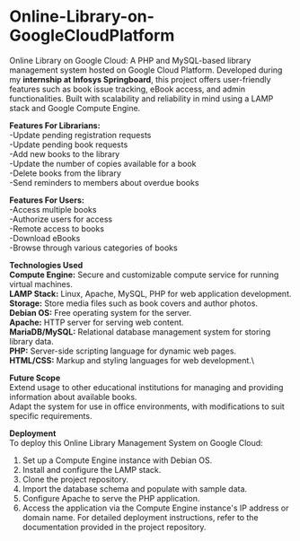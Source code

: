 # Online-Library-on-GoogleCloudPlatform
Online Library on Google Cloud: A PHP and MySQL-based library management system hosted on Google Cloud Platform. Developed during my **internship at Infosys Springboard**, this project offers user-friendly features such as book issue tracking, eBook access, and admin functionalities. Built with scalability and reliability in mind using a LAMP stack and Google Compute Engine.

**Features For Librarians:**\
-Update pending registration requests\
-Update pending book requests\
-Add new books to the library\
-Update the number of copies available for a book\
-Delete books from the library\
-Send reminders to members about overdue books

**Features For Users:**\
-Access multiple books\
-Authorize users for access\
-Remote access to books\
-Download eBooks\
-Browse through various categories of books

**Technologies Used**\
**Compute Engine:** Secure and customizable compute service for running virtual machines.\
**LAMP Stack:** Linux, Apache, MySQL, PHP for web application development.\
**Storage:** Store media files such as book covers and author photos.\
**Debian OS:** Free operating system for the server.\
**Apache:** HTTP server for serving web content.\
**MariaDB/MySQL:** Relational database management system for storing library data.\
**PHP:** Server-side scripting language for dynamic web pages.\
**HTML/CSS:** Markup and styling languages for web development.\

**Future Scope**\
Extend usage to other educational institutions for managing and providing information about available books.\
Adapt the system for use in office environments, with modifications to suit specific requirements.

**Deployment**\
To deploy this Online Library Management System on Google Cloud:

1. Set up a Compute Engine instance with Debian OS.
2. Install and configure the LAMP stack.
3. Clone the project repository.
4. Import the database schema and populate with sample data.
5. Configure Apache to serve the PHP application.
6. Access the application via the Compute Engine instance's IP address or domain name.
For detailed deployment instructions, refer to the documentation provided in the project repository.